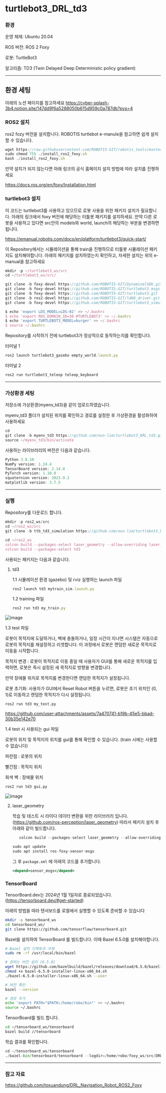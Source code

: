 # turtlebot3_DRL_td3

### 환경

운영 체제: Ubuntu 20.04

ROS 버전: ROS 2 Foxy 

로봇: TurtleBot3

알고리즘: TD3 (Twin Delayed Deep Deterministic policy gradient)

---

## 환경 세팅

아래의 노션 페이지를 참고하세요 
https://cyber-splash-3b4.notion.site/147dd9f6a5288050b615d959c0a787db?pvs=4



### ROS2 설치 

ros2 fozy 버전을 설치합니다. ROBOTIS turtlebot e-manule을 참고하면 쉽게 설치할 수 있습니다.

```jsx
wget https://raw.githubusercontent.com/ROBOTIS-GIT/robotis_tools/master/install_ros2_foxy.sh
sudo chmod 755 ./install_ros2_foxy.sh
bash ./install_ros2_foxy.sh
```

만약 설치가 되지 않는다면 아래 링크의 공식 홈페이지 설치 방법에 따라 설치를 진행하세요
 
https://docs.ros.org/en/foxy/Installation.html


### turtlebot3 설치
이 코드는 turtlebot3를 사용하고 있으므로 로봇 사용을 위한 패키지 설치가 필요합니다. 아래의 링크에서 foxy 버전에 해당하는 터틀봇 패키지를 설치하세요. 만약 다른 로봇을 사용하고 있다면 src안의 models와 world, launch의 해당하는 부분을 변경하면 됩니다. 

https://emanual.robotis.com/docs/en/platform/turtlebot3/quick-start/

이 Repository에서는 시뮬레이션을 통해 train을 진행하므로 터틀봇 시뮬레이션 패키지도 설치해야합니다. 아래의 패키지를 설치하였는지 확인하고, 자세한 설치는 위의 e-manual을 참고하세요

```jsx
mkdir -p ~/turtlebot3_ws/src
cd ~/turtlebot3_ws/src/

git clone -b foxy-devel https://github.com/ROBOTIS-GIT/DynamixelSDK.git
git clone -b foxy-devel https://github.com/ROBOTIS-GIT/turtlebot3_msgs.git
git clone -b foxy-devel https://github.com/ROBOTIS-GIT/turtlebot3.git
git clone -b ros2-devel https://github.com/ROBOTIS-GIT/ld08_driver.git
git clone -b foxy-devel https://github.com/ROBOTIS-GIT/turtlebot3_simulations.git

```

```jsx
$ echo 'export LDS_MODEL=LDS-02' >> ~/.bashrc
$ echo 'export ROS_DOMAIN_ID=30 #TURTLEBOT3' >> ~/.bashrc
$ echo 'export TURTLEBOT3_MODEL=burger' >> ~/.bashrc
$ source ~/.bashrc
```

Repository를 시작하기 전에 turtlebot3가 정상적으로 동작하는지를 확인합니다.

터미널 1

```jsx
ros2 launch turtlebot3_gazebo empty_world.launch.py
```

터미널 2

```jsx
ros2 run turtlebot3_teleop teleop_keyboard
```


---
### 가상환경 세팅 

저장소에 가상환경(myenv_td3)을 같이 업로드하였습니다. 

myenv_td3 폴더가 설치된 위치를 확인하고 경로를 설정한 후 가상환경을 활성화하여 사용하세요
```jsx
cd
git clone -b myenv_td3 https://github.com/eun-lim/turtlebot3_DRL_td3.git
source ~/myenv_td3/bin/activate
```


사용하는 라이브러리의 버전은 다음과 같습니다. 

```jsx
Python 3.8.10
NumPy version: 1.24.4
TensorBoard version: 2.14.0
PyTorch version: 1.10.0
squaternion version: 2023.9.2
matplotlib version: 3.7.5
```



---
### 실행

Repository를 다운로드 합니다. 

```jsx
mkdir -p ros2_ws/src
cd ~/ros2_ws/src
git clone -b ttb_td3_simulation https://github.com/eun-lim/turtlebot3_DRL_td3.git
```

```jsx
cd ~/ros2_ws
colcon build --packages-select laser_geometry --allow-overriding laser_geometry
colcon build --packages-select td3
```

사용되는 패키지는 다음과 같습니다. 
1. td3 
   
   1.1 시뮬레이션 환경 (gazebo) 및 rviz 실행하는 launch 파일
   
    ```jsx
    ros2 launch td3 mytrain_sim.launch.py
    
    ```

    1.2 training 파일
   
    ```jsx
    ros2 run td3 my_train.py
    
    ```

![image](https://github.com/user-attachments/assets/2466b480-707a-42aa-992c-536ce6a2216e)

1.3 test 파일

로봇이 목적지에 도달하거나, 벽에 충돌하거나, 일정 시간이 지나면 시스템은 자동으로 로봇의 목적지를 재설정하고 리셋합니다. 이 과정에서 로봇은 랜덤한 새로운 목적지로 이동을 시작합니다.

목적지 변경 : 로봇이 목적지로 이동 중일 때 사용자가 GUI를 통해 새로운 목적지를 입력하면, 로봇은 즉시 설정된 새 목적지로 방향을 변경합니다.

만약 장애물 위치로 목적지를 변경한다면 랜덤한 목적지가 설정됩니다.

로봇 초기화: 사용자가 GUI에서 Reset Robot 버튼을 누르면, 로봇은 초기 위치인 (0, 1)로 이동하고 랜덤한 목적지가 다시 설정됩니다.

```bash
ros2 run td3 my_test.py

```

https://github.com/user-attachments/assets/7a470741-b19b-45e5-bbad-30b35e142e70

1.4 test 시 사용되는 gui 파일

로봇의 위치 및 목적지의 위치를 gui를 통해 확인할 수 있습니다. (train 시에는 사용할 수 없습니다)

파란점 : 로봇의 위치

빨간점 : 목적지 위치

회색 벽 : 장애물 위치

```bash
ros2 run td3 gui.py
```
   
   ![image](<https://github.com/user-attachments/assets/26db2e28-561c-4f31-8d71-aaaeb3ab1a1d>)


2. laser_geometry
   
     학습 및 테스트 시 라이다 데이터 변환을 위한 라이브러리 입니다. (https://github.com/ros-perception/laser_geometry)
    따라서 패키지 설치 후 아래와 같이 빌드합니다.
      
      ```jsx
         colcon build --packages-select laser_geometry --allow-overriding laser_geometry
      ```
      
      ```jsx
      sudo apt update
      sudo apt install ros-foxy-sensor-msgs
      ```
      
      그 후 `package.xml` 에 아래의 코드를 추가합니다.  
      
      ```jsx
      <depend>sensor_msgs</depend>
      ```

   



### TensorBoard  

TensorBoard.dev는 2024년 1월 1일자로 종료되었습니다. (https://tensorboard.dev/#get-started)

아래의 방법을 따라 텐서보드를 로컬에서 실행할 수 있도록 준비할 수 있습니다

```bash
mkdir -p tensorboard_ws
cd tensorboard_ws/
git clone https://github.com/tensorflow/tensorboard.git

```

Bazel을 설치하여 TensorBoard 를 빌드합니다. 이때 Bazel 6.5.0를 설치해아합니다. 

```bash
# Bazel 설치 디렉토리 삭제
sudo rm -rf /usr/local/bin/bazel

# 원하는 버전 설치 (6.5.0)
wget https://github.com/bazelbuild/bazel/releases/download/6.5.0/bazel-6.5.0-installer-linux-x86_64.sh
chmod +x bazel-6.5.0-installer-linux-x86_64.sh
./bazel-6.5.0-installer-linux-x86_64.sh --user

# 버전 확인 
bazel --version

# 경로 추가 
echo 'export PATH="$PATH:/home/robo/bin"' >> ~/.bashrc
source ~/.bashrc

```

TensorBoard를 빌드 합니다. 

```bash
cd ~/tensorboard_ws/tensorboard
bazel build //tensorboard

```

학습 결과를 확인합니다. 

```python
cd ~/tensorboard_ws/tensorboard
./bazel-bin/tensorboard/tensorboard --logdir=/home/robo/foxy_ws/src/DRL_Navigation_Robot_ROS2_Foxy/src/td3/runs/train/tensorboard/
```



---
### 참고 자료
https://github.com/toxuandung/DRL_Navigation_Robot_ROS2_Foxy



